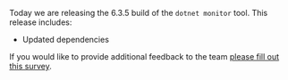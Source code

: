 Today we are releasing the 6.3.5 build of the `dotnet monitor` tool. This release includes:
- Updated dependencies

If you would like to provide additional feedback to the team [please fill out this survey](https://aka.ms/dotnet-monitor-survey?src=rn).
